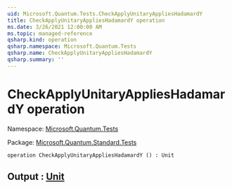 ```yaml
---
uid: Microsoft.Quantum.Tests.CheckApplyUnitaryAppliesHadamardY
title: CheckApplyUnitaryAppliesHadamardY operation
ms.date: 3/26/2021 12:00:00 AM
ms.topic: managed-reference
qsharp.kind: operation
qsharp.namespace: Microsoft.Quantum.Tests
qsharp.name: CheckApplyUnitaryAppliesHadamardY
qsharp.summary: ''
---
```


# CheckApplyUnitaryAppliesHadamardY operation

Namespace: [Microsoft.Quantum.Tests](xref:Microsoft.Quantum.Tests)

Package: [Microsoft.Quantum.Standard.Tests](https://nuget.org/packages/Microsoft.Quantum.Standard.Tests)




```qsharp
operation CheckApplyUnitaryAppliesHadamardY () : Unit
```


## Output : [Unit](xref:microsoft.quantum.lang-ref.unit)

